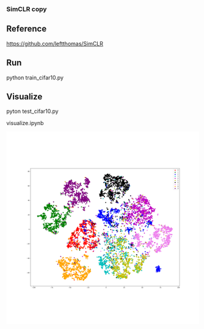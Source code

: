 ### SimCLR copy

## Reference

https://github.com/leftthomas/SimCLR

## Run

python train_cifar10.py

## Visualize

pyton test_cifar10.py

visualize.ipynb

![Feature embedding visualization](tsne.png)

